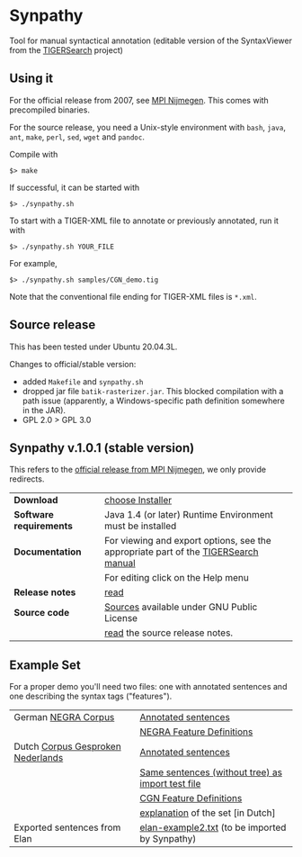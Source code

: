 # Synpathy

Tool for manual syntactical annotation (editable version of the SyntaxViewer from the [TIGERSearch](http://www.ims.uni-stuttgart.de/projekte/TIGER/TIGERSearch) project)

## Using it

For the official release from 2007, see [MPI Nijmegen](https://www.mpi.nl/tools/synpathy). This comes with precompiled binaries.

For the source release, you need a Unix-style environment with `bash`, `java`, `ant`, `make`, `perl`, `sed`, `wget` and `pandoc`.

Compile with

    $> make

If successful, it can be started with

    $> ./synpathy.sh

To start with a TIGER-XML file to annotate or previously annotated, run it with

    $> ./synpathy.sh YOUR_FILE

For example,

    $> ./synpathy.sh samples/CGN_demo.tig

Note that the conventional file ending for TIGER-XML files is `*.xml`.

## Source release

This has been tested under Ubuntu 20.04.3L.

Changes to official/stable version:
- added `Makefile` and `synpathy.sh`
- dropped jar file `batik-rasterizer.jar`. This blocked compilation with a path issue (apparently, a Windows-specific path definition somewhere in the JAR).
- GPL 2.0 > GPL 3.0

## Synpathy v.1.0.1 (stable version)

This refers to the [official release from MPI Nijmegen](https://www.mpi.nl/tools/synpathy), we only provide redirects.

| | |
| ----------------------------------- | ----------------------------------- |
| **Download**                           | [choose Installer](https://www.mpi.nl/tools/synpathy/install.htm)  |
| **Software requirements**      | Java 1.4 (or later) Runtime    Environment must be installed     |
| **Documentation**                     | For viewing and export options, see the appropriate part of the   [TIGERSearch                    manual](http://www.ims.uni-stuttgart.de/projekte/TIGER/TIGERSearch/manual.shtml) |
|                                   | For editing click on the Help     menu                              |
| **Release notes**                 | [read](https://www.mpi.nl/tools/synpathy/release-notes.html) |
| **Source code**                    | [Sources](https://www.mpi.nl/tools/synpathy/synpathy-1.0.1-src.tar.gz) available under GNU Public       License |
|                                   | [read](https://www.mpi.nl/tools/synpathy/src-release-notes.html) the source release notes.         |


## Example Set

For a proper demo you\'ll need  two files: one with annotated     sentences and one describing the syntax tags (\"features\").

| | |
| ----------------------------------- | ----------------------------------- |
| German [NEGRA  Corpus](http://www.coli.uni-saarland.de/projects/sfb378/negra-corpus/negra-corpus.html) | [Annotated sentences](samples/NEGRA_demo.tig) |
|                                   | [NEGRA Feature Definitions](samples/NEGRA-features.xml) |
| Dutch [Corpus Gesproken Nederlands](http://www.tst.inl.nl/putpage.php?file_id=30) | [Annotated sentences](samples/CGN_demo.tig) |
|                                   | [Same sentences (without tree) as import test file](samples/CGN_demo.txt)     |
|                                   | [CGN Feature Definitions](samples/CGN-features.xml) |
|                                   | [explanation](https://www.mpi.nl/tools/synpathy/syn_prot.pdf) of the set [in Dutch]|                                 |
| Exported sentences from Elan | [elan-example2.txt](samples/elan-example2.txt) (to  be imported by Synpathy) |
